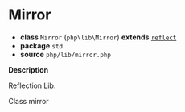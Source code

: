 # Mirror

- **class** `Mirror` (`php\lib\Mirror`) **extends** [`reflect`](https://github.com/jphp-compiler/jphp/blob/master/jphp-runtime/api-docs/classes/php/lib/reflect.md)
- **package** `std`
- **source** `php/lib/mirror.php`

**Description**

Reflection Lib.

Class mirror